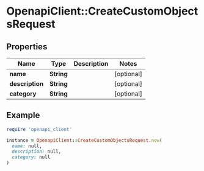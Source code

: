 # OpenapiClient::CreateCustomObjectsRequest

## Properties

| Name | Type | Description | Notes |
| ---- | ---- | ----------- | ----- |
| **name** | **String** |  | [optional] |
| **description** | **String** |  | [optional] |
| **category** | **String** |  | [optional] |

## Example

```ruby
require 'openapi_client'

instance = OpenapiClient::CreateCustomObjectsRequest.new(
  name: null,
  description: null,
  category: null
)
```


